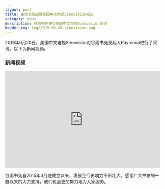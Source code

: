 ```yaml
---
layout: post
title: 谷雨书苑接受美国中文电视Sinovision采访
category: news
description: 谷雨书苑接受美国中文电视Sinovision采访
header-img: img/2019-06-20-sinovision.png
---
```


2019年6月20日，美国中文电视Sinovision对谷雨书苑发起人Raymond进行了采访。以下为新闻视频。

### 新闻视频

<iframe width="100%" height="315" src="http://video.sinovision.net/?id=50686" frameborder="0" allowfullscreen></iframe>


谷雨书苑自2015年3月底成立以来，发展至今影响力不断壮大。感谢广大书友的一直以来的大力支持，我们也会更加努力地为大家服务。

[谷雨书苑]:    http://valleyrain.org  "谷雨书苑"
